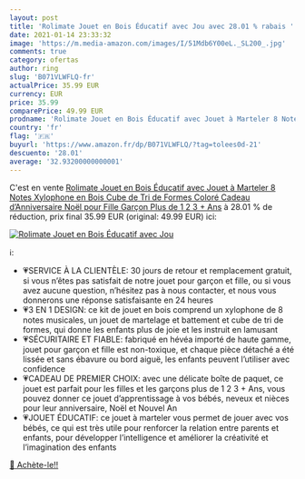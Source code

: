 ```yaml
---
layout: post
title: 'Rolimate Jouet en Bois Éducatif avec Jou avec 28.01 % rabais '
date: 2021-01-14 23:33:32
image: 'https://m.media-amazon.com/images/I/51Mdb6Y00eL._SL200_.jpg'
comments: true
category: ofertas
author: ring
slug: 'B071VLWFLQ-fr'
actualPrice: 35.99 EUR
currency: EUR
price: 35.99
comparePrice: 49.99 EUR
prodname: 'Rolimate Jouet en Bois Éducatif avec Jouet à Marteler 8 Notes Xylophone en Bois Cube de Tri de Formes Coloré Cadeau d’Anniversaire Noël pour Fille Garçon Plus de 1 2 3 + Ans'
country: 'fr'
flag: '🇫🇷'
buyurl: 'https://www.amazon.fr/dp/B071VLWFLQ/?tag=tolees0d-21'
descuento: '28.01'
average: '32.93200000000001'
---
```


C'est en vente [Rolimate Jouet en Bois Éducatif avec Jouet à Marteler 8 Notes Xylophone en Bois Cube de Tri de Formes Coloré Cadeau d’Anniversaire Noël pour Fille Garçon Plus de 1 2 3 + Ans](https://www.amazon.fr/dp/B071VLWFLQ/?tag=tolees0d-21)  à  28.01 % de réduction, prix final  35.99 EUR (original: 49.99 EUR) ici:

[![Rolimate Jouet en Bois Éducatif avec Jou](https://m.media-amazon.com/images/I/51Mdb6Y00eL._SL200_.jpg)](https://www.amazon.fr/dp/B071VLWFLQ/?tag=tolees0d-21)

ℹ️:

- 💗SERVICE À LA CLIENTÈLE: 30 jours de retour et remplacement gratuit, si vous n’êtes pas satisfait de notre jouet pour garçon et fille, ou si vous avez aucune question, n’hésitez pas à nous contacter, et nous vous donnerons une réponse satisfaisante en 24 heures
- 💗3 EN 1 DESIGN: ce kit de jouet en bois comprend un xylophone de 8 notes musicales, un jouet de martelage et battement et cube de tri de formes, qui donne les enfants plus de joie et les instruit en lamusant
- 💗SÉCURITAIRE ET FIABLE: fabriqué en hévéa importé de haute gamme, jouet pour garçon et fille est non-toxique, et chaque pièce détaché a été lissée et sans ébavure ou bord aiguë, les enfants peuvent l’utiliser avec confidence
- 💗CADEAU DE PREMIER CHOIX: avec une délicate boîte de paquet, ce jouet est parfait pour les filles et les garçons plus de 1 2 3 + Ans, vous pouvez donner ce jouet d’apprentissage à vos bébés, neveux et nièces pour leur anniversaire, Noël et Nouvel An
- 💗JOUET ÉDUCATIF: ce jouet à marteler vous permet de jouer avec vos bébés, ce qui est très utile pour renforcer la relation entre parents et enfants, pour développer l’intelligence et améliorer la créativité et l’imagination des enfants

[🛒 Achète-le!!](https://www.amazon.fr/dp/B071VLWFLQ/?tag=tolees0d-21)
